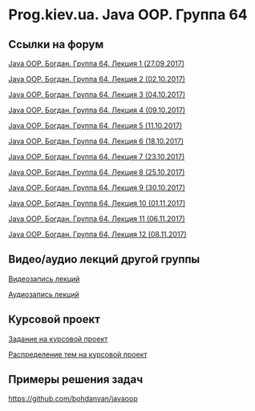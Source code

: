 Prog.kiev.ua. Java OOP. Группа 64
===

## Cсылки на форум

[Java OOP. Богдан. Группа 64. Лекция 1 (27.09.2017)](https://prog.kiev.ua/forum/index.php/topic,3165.0.html)

[Java OOP. Богдан. Группа 64. Лекция 2 (02.10.2017)](https://prog.kiev.ua/forum/index.php/topic,3178.0.html)

[Java OOP. Богдан. Группа 64. Лекция 3 (04.10.2017)](https://prog.kiev.ua/forum/index.php/topic,3184.0.html)

[Java OOP. Богдан. Группа 64. Лекция 4 (09.10.2017)](https://prog.kiev.ua/forum/index.php/topic,3185.0.html)

[Java OOP. Богдан. Группа 64. Лекция 5 (11.10.2017)](https://prog.kiev.ua/forum/index.php/topic,3201.0.html)

[Java OOP. Богдан. Группа 64. Лекция 6 (18.10.2017)](https://prog.kiev.ua/forum/index.php/topic,3215.0.html)

[Java OOP. Богдан. Группа 64. Лекция 7 (23.10.2017)](https://prog.kiev.ua/forum/index.php/topic,3228.0.html)

[Java OOP. Богдан. Группа 64. Лекция 8 (25.10.2017)](https://prog.kiev.ua/forum/index.php/topic,3232.0.html)

[Java OOP. Богдан. Группа 64. Лекция 9 (30.10.2017)](https://prog.kiev.ua/forum/index.php/topic,3240.0.html)

[Java OOP. Богдан. Группа 64. Лекция 10 (01.11.2017)](https://prog.kiev.ua/forum/index.php/topic,3245.0.html)

[Java OOP. Богдан. Группа 64. Лекция 11 (06.11.2017)](https://prog.kiev.ua/forum/index.php/topic,3256.0.html)

[Java OOP. Богдан. Группа 64. Лекция 12 (08.11.2017)](https://prog.kiev.ua/forum/index.php/topic,3259.0.html)

## Видео/аудио лекций другой группы

[Видеозапись лекций](https://mega.nz/#F!fI9ACBqB)

[Аудиозапись лекций](https://mega.nz/#F!iIUhgL5T)

## Курсовой проект

[Задание на курсовой проект](https://docs.google.com/document/d/1BD_RtdtKI4MZylI_UGOGdE8_d2CZTZnfVCWwirvSVbU/edit)

[Распределение тем на курсовой проект](https://docs.google.com/spreadsheets/d/1FLxUwXwNeao4M5MQ4dRJvNU8pxbbIfe8wq0HU-tqAUY/edit?usp=sharing)

## Примеры решения задач

https://github.com/bohdanvan/javaoop
